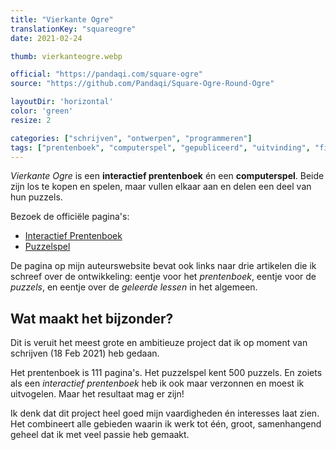 ```yaml
---
title: "Vierkante Ogre"
translationKey: "squareogre"
date: 2021-02-24

thumb: vierkanteogre.webp

official: "https://pandaqi.com/square-ogre"
source: "https://github.com/Pandaqi/Square-Ogre-Round-Ogre"

layoutDir: 'horizontal'
color: 'green'
resize: 2

categories: ["schrijven", "ontwerpen", "programmeren"]
tags: ["prentenboek", "computerspel", "gepubliceerd", "uitvinding", "fictie"]
---
```


_Vierkante Ogre_ is een **interactief prentenboek** én een **computerspel**. Beide zijn los te kopen en spelen, maar vullen elkaar aan en delen een deel van hun puzzels.

Bezoek de officiële pagina's:
* [Interactief Prentenboek](https://tiamopastoor.com/books/vierkante-ogre)
* [Puzzelspel](https://pandaqi.com/square-ogre)

De pagina op mijn auteurswebsite bevat ook links naar drie artikelen die ik schreef over de ontwikkeling: eentje voor het _prentenboek_, eentje voor de _puzzels_, en eentje over de _geleerde lessen_ in het algemeen.

## Wat maakt het bijzonder?
Dit is veruit het meest grote en ambitieuze project dat ik op moment van schrijven (18 Feb 2021) heb gedaan. 

Het prentenboek is 111 pagina's. Het puzzelspel kent 500 puzzels. En zoiets als een _interactief prentenboek_ heb ik ook maar verzonnen en moest ik uitvogelen. Maar het resultaat mag er zijn!

Ik denk dat dit project heel goed mijn vaardigheden én interesses laat zien. Het combineert alle gebieden waarin ik werk tot één, groot, samenhangend geheel dat ik met veel passie heb gemaakt.